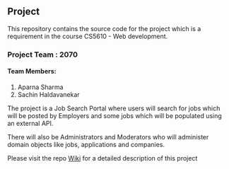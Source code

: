## Project

This repository contains the source code for the project which is a requirement in the course CS5610 - Web development.

### Project Team : 2070
#### Team Members:
1. Aparna Sharma
2. Sachin Haldavanekar

The project is a Job Search Portal where users will search for jobs which will be posted by Employers and some jobs which will be populated using an external API.

There will also be Administrators and Moderators who will administer domain objects like jobs, applications and companies.

Please visit the repo [Wiki](https://github.com/sachinh19/webdev-cs5610-project-team-2070/wiki) for a detailed description of this project


